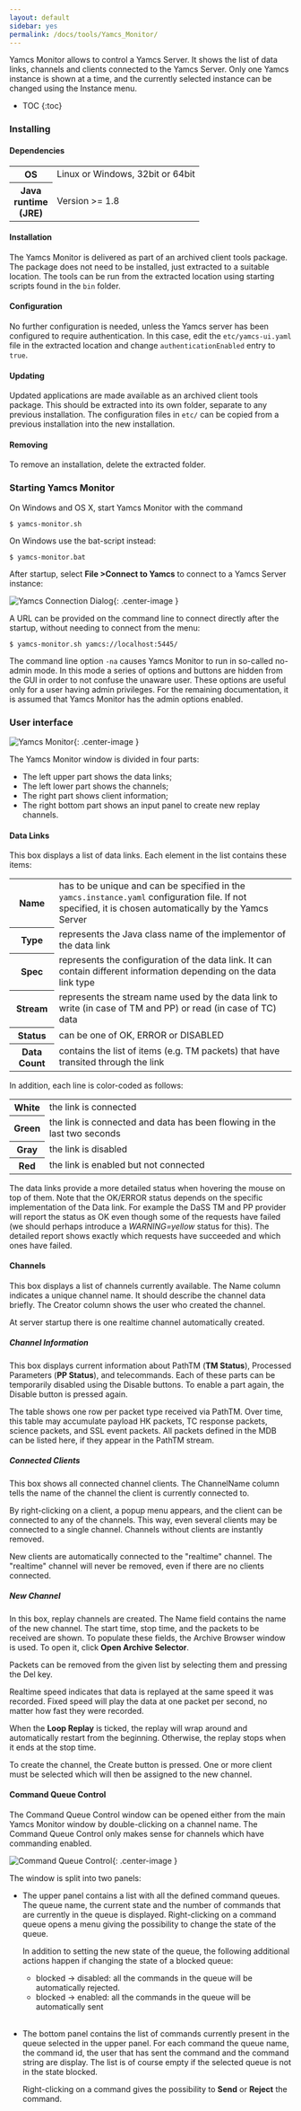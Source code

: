 ```yaml
---
layout: default
sidebar: yes
permalink: /docs/tools/Yamcs_Monitor/
---
```


Yamcs Monitor allows to control a Yamcs Server. It shows the list of data links, channels and clients connected to the Yamcs Server.  Only one Yamcs instance is shown at a time, and the currently selected instance can be changed using the Instance menu.

* TOC
{:toc}

### Installing
	
#### Dependencies
<table class="inline">
    <tr>
        <th>OS</th>
        <td>Linux or Windows, 32bit or 64bit</td>
    </tr>
    <tr>
        <th width="1">Java runtime (JRE)</th>
        <td>Version &gt;= 1.8</td>
    </tr>
</table>
	
#### Installation
The Yamcs Monitor is delivered as part of an archived client tools package. The package does not need to be installed, just extracted to a suitable location. The tools can be run from the extracted location using starting scripts found in the `bin` folder.

#### Configuration
No further configuration is needed, unless the Yamcs server has been configured to require authentication. In this case, edit the `etc/yamcs-ui.yaml` file in the extracted location and change `authenticationEnabled` entry to `true`.

#### Updating
Updated applications are made available as an archived client tools package. This should be extracted into its own folder, separate to any previous installation. The configuration files in `etc/` can be copied from a previous installation into the new installation.

#### Removing
To remove an installation, delete the extracted folder.


### Starting Yamcs Monitor
On Windows and OS X, start Yamcs Monitor with the command
 
    $ yamcs-monitor.sh

On Windows use the bat-script instead:

    $ yamcs-monitor.bat
    
After startup, select **File >Connect to Yamcs** to connect to a Yamcs Server instance:

![Yamcs Connection Dialog](/assets/tools/connect-to-yamcs.png){: .center-image }

A URL can be provided on the command line to connect directly after the startup, without needing to connect from the menu:
	        
    $ yamcs-monitor.sh yamcs://localhost:5445/

The command line option `-na` causes Yamcs Monitor to run in so-called no-admin mode. In this mode a series of options and buttons are hidden from the GUI in order to not confuse the unaware user. These options are useful only for a user having admin privileges. For the remaining documentation, it is assumed that Yamcs Monitor has the admin options enabled.


### User interface

![Yamcs Monitor](/assets/tools/yamcs-monitor.png){: .center-image }

The Yamcs Monitor window is divided in four parts:

* The left upper part shows the data links;
* The left lower part shows the channels;
* The right part shows client information;
* The right bottom part shows an input panel to create new replay channels.

    
#### Data Links
This box displays a list of data links. Each element in the list contains these items:

<table class="inline">
    <tr>
        <th>Name</th>
        <td>has to be unique and can be specified in the <code>yamcs.instance.yaml</code> configuration file. If not specified, it is chosen automatically by the Yamcs Server</td>
    </tr>
    <tr>
        <th>Type</th>
        <td>represents the Java class name of the implementor of the data link</td>
    </tr>
    <tr>
        <th>Spec</th>
        <td>represents the configuration of the data link. It can contain different information depending on the data link type</td>
    </tr>
    <tr>
        <th>Stream</th>
        <td>represents the stream name used by the data link to write (in case of TM and PP) or read (in case of TC) data</td>
    </tr>
    <tr>
        <th>Status</th>
        <td>can be one of OK, ERROR or DISABLED</td>
    </tr>
    <tr>
        <th>Data Count</th>
        <td>contains the list of items (e.g. TM packets) that have transited through the link</td>
    </tr>
</table>

In addition, each line is color-coded as follows:

<table class="inline">
    <tr>
        <th>White</th>
        <td>the link is connected</td>
    </tr>
    <tr>
        <th>Green</th>
        <td>the link is connected and data has been flowing in the last two seconds</td>
    </tr>
    <tr>
        <th>Gray</th>
        <td>the link is disabled</td>
    </tr>
    <tr>
        <th>Red</th>
        <td>the link is enabled but not connected</td>
    </tr>
</table>

The data links provide a more detailed status when hovering the mouse on top of them. Note that the OK/ERROR status depends on the specific implementation of the Data link. For example the DaSS TM and PP provider will report the status as OK even though some of the requests have failed (we should perhaps introduce a *WARNING=yellow* status for this). The detailed report shows exactly which requests have succeeded and which ones have failed. 


#### Channels
This box displays a list of channels currently available. The Name column indicates a unique channel name. It should describe the channel data briefly. The Creator column shows the user who created the channel.

At server startup there is one realtime channel automatically created.
    
##### Channel Information
This box displays current information about PathTM (**TM Status**), Processed Parameters (**PP Status**), and telecommands. Each of these parts can be temporarily disabled using the Disable buttons. To enable a part again, the Disable button is pressed again.

The table shows one row per packet type received via PathTM. Over time, this table may accumulate payload HK packets, TC response packets, science packets, and SSL event packets. All packets defined in the MDB can be listed here, if they appear in the PathTM stream.

##### Connected Clients
This box shows all connected channel clients. The ChannelName column tells the name of the channel the client is currently connected to.

By right-clicking on a client, a popup menu appears, and the client can be connected to any of the channels. This way, even several clients may be connected to a single channel. Channels without clients are instantly removed.

New clients are automatically connected to the "realtime" channel. The "realtime" channel will never be removed, even if there are no clients connected.

##### New Channel
In this box, replay channels are created. The Name field contains the name of the new channel. The start time, stop time, and the packets to be received are shown. To populate these fields, the Archive Browser window is used. To open it, click **Open Archive Selector**.

Packets can be removed from the given list by selecting them and pressing the Del key.

Realtime speed indicates that data is replayed at the same speed it was recorded. Fixed speed will play the data at one packet per second, no matter how fast they were recorded.

When the **Loop Replay** is ticked, the replay will wrap around and automatically restart from the beginning. Otherwise, the replay stops when it ends at the stop time.

To create the channel, the Create button is pressed. One or more client must be selected which will then be assigned to the new channel.


#### Command Queue Control
The Command Queue Control window can be opened either from the main Yamcs Monitor window by double-clicking on a channel name. The Command Queue Control only makes sense for channels which have commanding enabled.

![Command Queue Control](/assets/tools/command-queues.png){: .center-image }

The window is split into two panels:

* The upper panel contains a list with all the defined command queues. The queue name, the current state and the number of commands that are currently in the queue is displayed. Right-clicking on a command queue opens a menu giving the possibility to change the state of the queue. 

    In addition to setting the new state of the queue, the following additional actions happen if changing the state of a blocked queue:
    
    *  blocked -&gt; disabled: all the commands in the queue will be automatically rejected.
    * blocked -&gt; enabled: all the commands in the queue will be automatically sent
    <br>

* The bottom panel contains the list of commands currently present in the queue selected in the upper panel. For each command the queue name, the command id, the user that has sent the command and the command string are display. The list is of course empty if the selected queue is not in the state blocked.

    Right-clicking on a command gives the possibility to **Send** or **Reject** the command.

